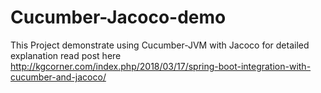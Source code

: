 # Cucumber-Jacoco-demo
This Project demonstrate using Cucumber-JVM with Jacoco
for detailed explanation read post here http://kgcorner.com/index.php/2018/03/17/spring-boot-integration-with-cucumber-and-jacoco/
